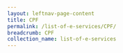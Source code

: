 ```yaml
---
layout: leftnav-page-content
title: CPF
permalink: /list-of-e-services/CPF/
breadcrumb: CPF
collection_name: list-of-e-services
---
```

